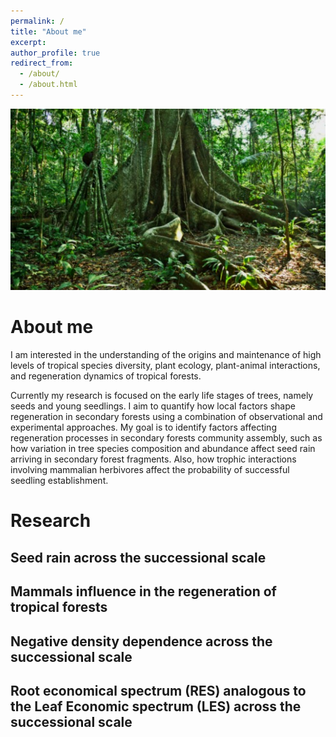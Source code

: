 ```yaml
---
permalink: /
title: "About me"
excerpt: 
author_profile: true
redirect_from:
  - /about/
  - /about.html
---
```


![image](/images/arbol2.jpg)

About me
======
I am interested in the understanding of the origins and maintenance of high levels of tropical species diversity, plant ecology, plant-animal interactions, and regeneration dynamics of tropical forests.

Currently my research is focused on the early life stages of trees, namely seeds and young seedlings. I aim to quantify how local factors shape regeneration in secondary forests using a combination of observational and experimental approaches. My goal is to identify factors affecting regeneration processes in secondary forests community assembly, such as how variation in tree species composition and abundance affect seed rain arriving in secondary forest fragments. Also, how trophic interactions involving mammalian herbivores affect the probability of successful seedling establishment.

Research
======

Seed rain across the successional scale
------

Mammals influence in the regeneration of tropical forests
------

Negative density dependence across the successional scale
------

Root economical spectrum (RES) analogous to the Leaf Economic spectrum (LES) across the successional scale
------
